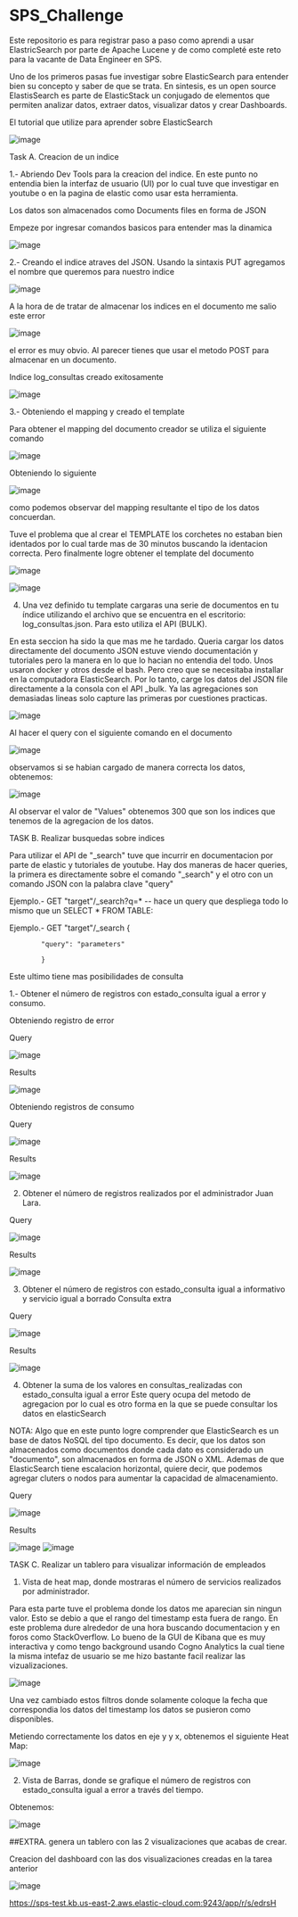 # SPS_Challenge
Este repositorio es para registrar paso a paso como aprendi a usar ElastricSearch por parte de Apache Lucene y de como completé este reto para la vacante de Data Engineer en SPS.

Uno de los primeros pasas fue investigar sobre ElasticSearch para entender bien su concepto y saber de que se trata. 
En sintesis, es un open source ElastisSearch es parte de ElasticStack un conjugado de elementos que permiten analizar datos, extraer datos, visualizar datos y crear Dashboards.

El tutorial que utilize para aprender sobre ElasticSearch 


![image](https://user-images.githubusercontent.com/101696287/185002165-ed8dd51a-0f16-415b-97c0-551a16cc415b.png)



Task A. Creacion de un indice

1.- Abriendo Dev Tools para la creacion del indice. En este punto no entendia bien la interfaz de usuario (UI) por lo cual tuve que investigar en youtube o en la pagina de elastic como usar esta herramienta.

Los datos son almacenados como Documents files en forma de JSON

Empeze por ingresar comandos basicos para entender mas la dinamica 


![image](https://user-images.githubusercontent.com/101696287/185001578-bf7e02ea-86c3-4c75-bed4-457f667fa603.png)



2.- Creando el indice atraves del JSON. Usando la sintaxis PUT agregamos el nombre que queremos para nuestro indice 


![image](https://user-images.githubusercontent.com/101696287/185001976-11e8c186-019f-41e2-a6f2-c3e3b126e4b6.png)


A la hora de de tratar de almacenar los indices en el documento me salio este error 

![image](https://user-images.githubusercontent.com/101696287/185002504-df3a7f76-c52d-4190-8ec3-2219c136ad57.png)

el error es muy obvio. Al parecer tienes que usar el metodo POST para almacenar en un documento.

Indice log_consultas creado exitosamente 

![image](https://user-images.githubusercontent.com/101696287/185002814-7c5ea1d8-d6f5-44c5-8bea-adb6059a0d97.png)

3.- Obteniendo el mapping y creado el template

Para obtener el mapping del documento creador se utiliza el siguiente comando

![image](https://user-images.githubusercontent.com/101696287/185007222-8fcf2574-4d6e-4cf3-94c4-deff3d69194d.png)

Obteniendo lo siguiente 

![image](https://user-images.githubusercontent.com/101696287/185007294-088b9f5b-16c3-4579-bd1c-ddb8eb99eb0f.png)


como podemos observar del mapping resultante el tipo de los datos concuerdan.

Tuve el problema que al crear el TEMPLATE los corchetes no estaban bien identados por lo cual tarde mas de 30 minutos buscando la identacion correcta. Pero finalmente logre obtener el template del documento

![image](https://user-images.githubusercontent.com/101696287/185009476-b3d657d1-61ba-49da-9d43-06504339c2b8.png)

![image](https://user-images.githubusercontent.com/101696287/185009519-0f422a98-d8da-420b-bf54-ecbbf01f5352.png)

4. Una vez definido tu template cargaras una serie de documentos en tu índice utilizando el archivo que se encuentra en el escritorio: log_consultas.json. Para esto utiliza el API (BULK).

En esta seccion ha sido la que mas me he tardado. Queria cargar los datos directamente del documento JSON estuve viendo documentación y tutoriales pero la manera en lo que lo hacian no entendia del todo. Unos usaron docker y otros desde el bash. Pero creo que se necesitaba installar en la computadora ElasticSearch. Por lo tanto, carge los datos del JSON file directamente a la consola con el API _bulk. Ya las agregaciones son demasiadas lineas solo capture las primeras por cuestiones practicas. 

![image](https://user-images.githubusercontent.com/101696287/185020651-1ea55a2a-07ee-4ea4-beba-6326569eae43.png)

Al hacer el query con el siguiente comando en el documento  

![image](https://user-images.githubusercontent.com/101696287/185020753-eb3e1561-b97b-4670-b02a-16eafaff7093.png)

observamos si se habian cargado de manera correcta los datos, obtenemos:

![image](https://user-images.githubusercontent.com/101696287/185020947-764899f7-7035-4603-a7fd-e6d3c2560d5c.png)

Al observar el valor de "Values" obtenemos 300 que son los indices que tenemos de la agregacion de los datos.


TASK B. Realizar  busquedas sobre indices

Para utilizar el API de "_search" tuve que incurrir en documentacion por parte de elastic y tutoriales de youtube. Hay dos maneras de hacer queries, la primera es directamente sobre el comando "_search" y el otro con un comando JSON con la palabra clave "query"

Ejemplo.- GET "target"/_search?q=* -- hace un query que despliega todo lo mismo que un SELECT * FROM TABLE:

Ejemplo.- GET "target"/_search 
            {
            
            "query": "parameters" 
            
            }

Este ultimo tiene mas posibilidades de consulta

1.- Obtener el número de registros con estado_consulta igual a error y consumo.

Obteniendo registro de error

Query

![image](https://user-images.githubusercontent.com/101696287/185027894-15bdb619-e5a6-4cd8-ae03-fc499bd86ab8.png)

Results

![image](https://user-images.githubusercontent.com/101696287/185027985-d31f15bf-d861-470e-b0e5-b9ea6ffcc087.png)

Obteniendo registros de consumo

Query

![image](https://user-images.githubusercontent.com/101696287/185028058-5b451a99-45fb-4b29-9809-ec29e8d088ab.png)

Results

![image](https://user-images.githubusercontent.com/101696287/185028115-c99513ec-a5a3-4b53-b57d-37c8944a797a.png)

2. Obtener el número de registros realizados por el administrador Juan Lara.

Query 

![image](https://user-images.githubusercontent.com/101696287/185028383-9e217708-8174-4bcf-a9fe-415888011a8a.png)

Results

![image](https://user-images.githubusercontent.com/101696287/185028420-3ff94c48-b67b-4c26-993a-bbe1c923f101.png)

3. Obtener el número de registros con estado_consulta igual a informativo y servicio igual a borrado
Consulta extra

Query

![image](https://user-images.githubusercontent.com/101696287/185028702-4b102940-e84d-482b-8f86-579207b8b424.png)


Results

![image](https://user-images.githubusercontent.com/101696287/185028721-94aa45e5-8ca8-4cd4-b0be-06bb663f920d.png)

4. Obtener la suma de los valores en consultas_realizadas con estado_consulta igual a error
Este query ocupa del metodo de agregacion por lo cual es otro forma en la que se puede consultar los datos en elasticSearch

NOTA: Algo que en este punto logre comprender que ElasticSearch es un base de datos NoSQL del tipo documento. Es decir, que los datos son almacenados como documentos donde cada dato es considerado un "documento", son almacenados en forma de JSON o XML. Ademas de que ElasticSearch tiene escalacion horizontal, quiere decir, que podemos agregar cluters o nodos para aumentar la capacidad de almacenamiento.

Query 

![image](https://user-images.githubusercontent.com/101696287/185031054-13e086e1-3047-477c-a9ba-fb6833c76dc4.png)


Results

![image](https://user-images.githubusercontent.com/101696287/185031099-ee24837a-cfd8-4206-aebf-cb9d1c6ba8c5.png)
![image](https://user-images.githubusercontent.com/101696287/185031138-5285131e-29cf-4094-87e9-4293cb7f181b.png)


TASK C. Realizar un tablero para visualizar información de empleados

1. Vista de heat map, donde mostraras el número de servicios realizados por administrador.

Para esta parte tuve el problema donde los datos me aparecian sin ningun valor. Esto se debio a que el rango del timestamp esta fuera de rango. En este problema dure alrededor de una hora buscando documentacion y en foros como StackOverflow. Lo bueno de la GUI de Kibana que es muy interactiva y como tengo background usando Cogno Analytics la cual tiene la misma intefaz de usuario se me hizo bastante facil realizar las vizualizaciones. 

![image](https://user-images.githubusercontent.com/101696287/185042676-2a22db6d-394c-48ae-aa5c-ba73e53f6dca.png)

Una vez cambiado estos filtros donde solamente coloque la fecha que correspondia los datos del timestamp los datos se pusieron como disponibles.

Metiendo correctamente los datos en eje y y x, obtenemos el siguiente Heat Map:

![image](https://user-images.githubusercontent.com/101696287/185044204-ff0a397d-7bfb-490a-a046-4680e0b68650.png)

2. Vista de Barras, donde se grafique el número de registros con estado_consulta igual a error a través
del tiempo.

Obtenemos:


![image](https://user-images.githubusercontent.com/101696287/185048239-a461b978-0733-4241-bd30-521cb4212012.png)


##EXTRA. genera un tablero con las 2 visualizaciones que acabas de crear.

Creacion del dashboard con las dos visualizaciones creadas en la tarea anterior 

![image](https://user-images.githubusercontent.com/101696287/185048546-fe74e54c-3df7-4ce9-a09f-741acc122612.png)

https://sps-test.kb.us-east-2.aws.elastic-cloud.com:9243/app/r/s/edrsH

